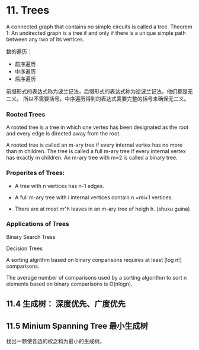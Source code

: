 # 11. Trees
A connected graph that contains no simple circuits is called a tree.
Theorem 1: An undirected graph is a tree if and only if there is a unique simple
path between any two of its vertices.

数的遍历：
- 前序遍历
- 中序遍历
- 后序遍历

前缀形式的表达式称为波兰记法，后缀形式的表达式称为逆波兰记法，他们都是无二义。
所以不需要括号。中序遍历得到的表达式需要完整的括号来确保无二义。

### Rooted Trees

A rooted tree is a tree in which one vertex has been designated as the root and 
every edge is directed away from the root.

A rooted tree is called an m-ary tree if every internal vertex has no more than
m children. The tree is called a full m-ary tree if every internal vertex has
exactly m children. An m-ary tree with m=2 is called a binary tree.

### Properites of Trees:
* A tree with n vertices has n-1 edges.

* A full m-ary tree with i internal vertices contain n =mi+1 vertices.

* There are at most m^h leaves in an m-ary tree of heigh h. (shuxu guina)

### Applications of Trees
Binary Search Tress

Decision Trees

A sorting algrithm based on binary conparisons requires at least [log n!]
comparisons.

The average number of comparisons used by a sorting algorithm to sort n elements
based on binary comparisons is O(nlogn).


## 11.4 生成树： 深度优先、广度优先

## 11.5 Minium Spanning Tree 最小生成树
找出一颗使各边的权之和为最小的生成树。

